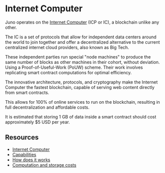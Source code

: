 # Internet Computer

Juno operates on the [Internet Computer] (ICP or IC), a blockchain unlike any other.

The IC is a set of protocols that allow for independent data centers around the world to join together and offer a decentralized alternative to the current centralized internet cloud providers, also known as Big Tech.

These independent parties run special "node machines" to produce the same number of blocks as other machines in their cohort, without deviation. Using a Proof-of-Useful-Work (PoUW) scheme. Their work involves replicating smart contract computations for optimal efficiency.

The innovative architecture, protocols, and cryptography make the Internet Computer the fastest blockchain, capable of serving web content directly from smart contracts.

This allows for 100% of online services to run on the blockchain, resulting in full decentralization and affordable costs.

It is estimated that storing 1 GB of data inside a smart contract should cost approximately $5 USD per year.

## Resources

- [Internet Computer]
- [Capabilities](https://internetcomputer.org/features)
- [How does it works](https://internetcomputer.org/how-it-works)
- [Computation and storage costs](https://internetcomputer.org/docs/current/developer-docs/gas-cost)

[Internet Computer]: https://internetcomputer.org/
